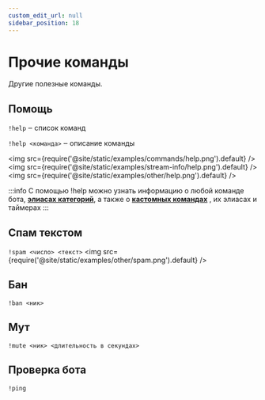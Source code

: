 ```yaml
---
custom_edit_url: null
sidebar_position: 18
---
```


# Прочие команды

Другие полезные команды.

## Помощь
`!help` ‒ список команд

`!help <команда>` ‒ описание команды

<img src={require('@site/static/examples/commands/help.png').default} />
<img src={require('@site/static/examples/stream-info/help.png').default} />
<img src={require('@site/static/examples/other/help.png').default} />

:::info
С помощью !help можно узнать информацию о любой команде бота, **[элиасах категорий](stream-info.md#добавить-элиас-категорий)**, а также о **[кастомных командах](commands.md)** , их элиасах и таймерах
:::

## Спам текстом
`!spam <число> <текст>`
<img src={require('@site/static/examples/other/spam.png').default} />

## Бан
`!ban <ник>`

## Мут
`!mute <ник> <длительность в секундах>`

## Проверка бота
`!ping`